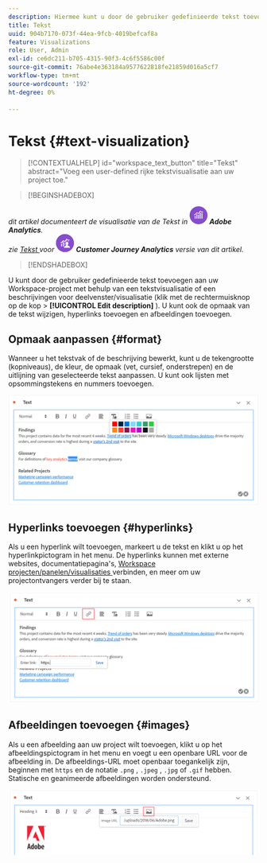 ```yaml
---
description: Hiermee kunt u door de gebruiker gedefinieerde tekst toevoegen aan uw Workspace.
title: Tekst
uuid: 904b7170-073f-44ea-9fcb-4019befcaf8a
feature: Visualizations
role: User, Admin
exl-id: ce6dc211-b705-4315-90f3-4c6f5586c00f
source-git-commit: 76abe4e363184a9577622818fe21859d016a5cf7
workflow-type: tm+mt
source-wordcount: '192'
ht-degree: 0%

---
```


# Tekst {#text-visualization}

>[!CONTEXTUALHELP]
>id="workspace_text_button"
>title="Tekst"
>abstract="Voeg een user-defined rijke tekstvisualisatie aan uw project toe."

<!-- markdownlint-enable MD034 -->

>[!BEGINSHADEBOX]

_dit artikel documenteert de visualisatie van de Tekst in_ ![ AdobeAnalytics ](/help/assets/icons/AdobeAnalytics.svg) _**Adobe Analytics**._<br/>_zie [ Tekst ](https://experienceleague.adobe.com/en/docs/analytics-platform/using/cja-workspace/visualizations/text) voor_ ![ CustomerJourneyAnalytics ](/help/assets/icons/CustomerJourneyAnalytics.svg) _**Customer Journey Analytics** versie van dit artikel._

>[!ENDSHADEBOX]

U kunt door de gebruiker gedefinieerde tekst toevoegen aan uw Workspace-project met behulp van een tekstvisualisatie of een beschrijvingen voor deelvenster/visualisatie (klik met de rechtermuisknop op de kop > **[!UICONTROL Edit description]** ). U kunt ook de opmaak van de tekst wijzigen, hyperlinks toevoegen en afbeeldingen toevoegen.

## Opmaak aanpassen {#format}

Wanneer u het tekstvak of de beschrijving bewerkt, kunt u de tekengrootte (kopniveaus), de kleur, de opmaak (vet, cursief, onderstrepen) en de uitlijning van geselecteerde tekst aanpassen. U kunt ook lijsten met opsommingstekens en nummers toevoegen.

![](assets/format.png)

## Hyperlinks toevoegen {#hyperlinks}

Als u een hyperlink wilt toevoegen, markeert u de tekst en klikt u op het hyperlinkpictogram in het menu. De hyperlinks kunnen met externe websites, documentatiepagina&#39;s, [ Workspace projecten/panelen/visualisaties ](https://experienceleague.adobe.com/docs/analytics/analyze/analysis-workspace/curate-share/shareable-links.html) verbinden, en meer om uw projectontvangers verder bij te staan.

![](assets/hyperlink.png)

## Afbeeldingen toevoegen {#images}

Als u een afbeelding aan uw project wilt toevoegen, klikt u op het afbeeldingspictogram in het menu en voegt u een openbare URL voor de afbeelding in. De afbeeldings-URL moet openbaar toegankelijk zijn, beginnen met `https` en de notatie `.png` , `.jpeg` , `.jpg` of `.gif` hebben. Statische en geanimeerde afbeeldingen worden ondersteund.

![](assets/image.png)
